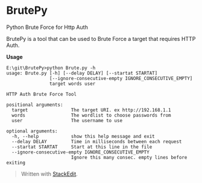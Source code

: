 
# BrutePy
Python Brute Force for Http Auth

BrutePy is a tool that can be used to Brute Force a target that requires HTTP Auth.


**Usage**

```
E:\git\BrutePy>python Brute.py -h
usage: Brute.py [-h] [--delay DELAY] [--startat STARTAT]
                [--ignore-consecutive-empty IGNORE_CONSECUTIVE_EMPTY]
                target words user

HTTP Auth Brute Force Tool

positional arguments:
  target                The target URI. ex http://192.168.1.1
  words                 The wordlist to choose passwords from
  user                  The username to use

optional arguments:
  -h, --help            show this help message and exit
  --delay DELAY         Time in milliseconds between each request
  --startat STARTAT     Start at this line in the file
  --ignore-consecutive-empty IGNORE_CONSECUTIVE_EMPTY
                        Ignore this many consec. empty lines before exiting

```





> Written with [StackEdit](https://stackedit.io/).

